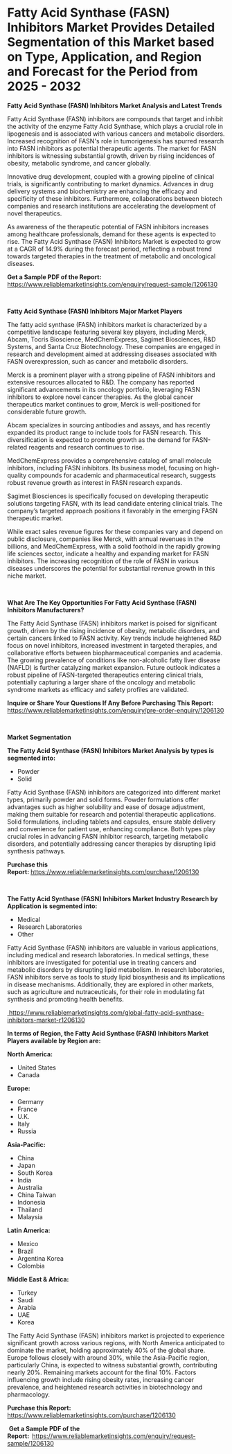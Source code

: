 <p><h1>Fatty Acid Synthase (FASN) Inhibitors Market Provides Detailed Segmentation of this Market based on Type, Application, and Region and Forecast for the Period from 2025 - 2032</h1></p><p><strong>Fatty Acid Synthase (FASN) Inhibitors Market Analysis and Latest Trends</strong></p>
<p><p>Fatty Acid Synthase (FASN) inhibitors are compounds that target and inhibit the activity of the enzyme Fatty Acid Synthase, which plays a crucial role in lipogenesis and is associated with various cancers and metabolic disorders. Increased recognition of FASN's role in tumorigenesis has spurred research into FASN inhibitors as potential therapeutic agents. The market for FASN inhibitors is witnessing substantial growth, driven by rising incidences of obesity, metabolic syndrome, and cancer globally.</p><p>Innovative drug development, coupled with a growing pipeline of clinical trials, is significantly contributing to market dynamics. Advances in drug delivery systems and biochemistry are enhancing the efficacy and specificity of these inhibitors. Furthermore, collaborations between biotech companies and research institutions are accelerating the development of novel therapeutics.</p><p>As awareness of the therapeutic potential of FASN inhibitors increases among healthcare professionals, demand for these agents is expected to rise. The Fatty Acid Synthase (FASN) Inhibitors Market is expected to grow at a CAGR of 14.9% during the forecast period, reflecting a robust trend towards targeted therapies in the treatment of metabolic and oncological diseases.</p></p>
<p><strong>Get a Sample PDF of the Report:&nbsp;</strong> <a href="https://www.reliablemarketinsights.com/enquiry/request-sample/1206130?utm_campaign=3040&utm_medium=2&utm_source=Github&utm_content=ia&utm_term=13042025&utm_id=fatty-acid-synthase-fasn-inhibitors">https://www.reliablemarketinsights.com/enquiry/request-sample/1206130</a></p>
<p>&nbsp;</p>
<p><strong>Fatty Acid Synthase (FASN) Inhibitors Major Market Players</strong></p>
<p><p>The fatty acid synthase (FASN) inhibitors market is characterized by a competitive landscape featuring several key players, including Merck, Abcam, Tocris Bioscience, MedChemExpress, Sagimet Biosciences, R&D Systems, and Santa Cruz Biotechnology. These companies are engaged in research and development aimed at addressing diseases associated with FASN overexpression, such as cancer and metabolic disorders.</p><p>Merck is a prominent player with a strong pipeline of FASN inhibitors and extensive resources allocated to R&D. The company has reported significant advancements in its oncology portfolio, leveraging FASN inhibitors to explore novel cancer therapies. As the global cancer therapeutics market continues to grow, Merck is well-positioned for considerable future growth.</p><p>Abcam specializes in sourcing antibodies and assays, and has recently expanded its product range to include tools for FASN research. This diversification is expected to promote growth as the demand for FASN-related reagents and research continues to rise.</p><p>MedChemExpress provides a comprehensive catalog of small molecule inhibitors, including FASN inhibitors. Its business model, focusing on high-quality compounds for academic and pharmaceutical research, suggests robust revenue growth as interest in FASN research expands.</p><p>Sagimet Biosciences is specifically focused on developing therapeutic solutions targeting FASN, with its lead candidate entering clinical trials. The company’s targeted approach positions it favorably in the emerging FASN therapeutic market.</p><p>While exact sales revenue figures for these companies vary and depend on public disclosure, companies like Merck, with annual revenues in the billions, and MedChemExpress, with a solid foothold in the rapidly growing life sciences sector, indicate a healthy and expanding market for FASN inhibitors. The increasing recognition of the role of FASN in various diseases underscores the potential for substantial revenue growth in this niche market.</p></p>
<p>&nbsp;</p>
<p><strong>What Are The Key Opportunities For Fatty Acid Synthase (FASN) Inhibitors Manufacturers?</strong></p>
<p><p>The Fatty Acid Synthase (FASN) inhibitors market is poised for significant growth, driven by the rising incidence of obesity, metabolic disorders, and certain cancers linked to FASN activity. Key trends include heightened R&D focus on novel inhibitors, increased investment in targeted therapies, and collaborative efforts between biopharmaceutical companies and academia. The growing prevalence of conditions like non-alcoholic fatty liver disease (NAFLD) is further catalyzing market expansion. Future outlook indicates a robust pipeline of FASN-targeted therapeutics entering clinical trials, potentially capturing a larger share of the oncology and metabolic syndrome markets as efficacy and safety profiles are validated.</p></p>
<p><strong>Inquire or Share Your Questions If Any Before Purchasing This Report:</strong> <a href="https://www.reliablemarketinsights.com/enquiry/pre-order-enquiry/1206130?utm_campaign=3040&utm_medium=2&utm_source=Github&utm_content=ia&utm_term=13042025&utm_id=fatty-acid-synthase-fasn-inhibitors">https://www.reliablemarketinsights.com/enquiry/pre-order-enquiry/1206130</a></p>
<p>&nbsp;</p>
<p><strong>Market Segmentation</strong></p>
<p><strong>The Fatty Acid Synthase (FASN) Inhibitors Market Analysis by types is segmented into:</strong></p>
<p><ul><li>Powder</li><li>Solid</li></ul></p>
<p><p>Fatty Acid Synthase (FASN) inhibitors are categorized into different market types, primarily powder and solid forms. Powder formulations offer advantages such as higher solubility and ease of dosage adjustment, making them suitable for research and potential therapeutic applications. Solid formulations, including tablets and capsules, ensure stable delivery and convenience for patient use, enhancing compliance. Both types play crucial roles in advancing FASN inhibitor research, targeting metabolic disorders, and potentially addressing cancer therapies by disrupting lipid synthesis pathways.</p></p>
<p><strong>Purchase this Report:&nbsp;</strong><a href="https://www.reliablemarketinsights.com/purchase/1206130?utm_campaign=3040&utm_medium=2&utm_source=Github&utm_content=ia&utm_term=13042025&utm_id=fatty-acid-synthase-fasn-inhibitors">https://www.reliablemarketinsights.com/purchase/1206130</a></p>
<p>&nbsp;</p>
<p><strong>The Fatty Acid Synthase (FASN) Inhibitors Market Industry Research by Application is segmented into:</strong></p>
<p><ul><li>Medical</li><li>Research Laboratories</li><li>Other</li></ul></p>
<p><p>Fatty Acid Synthase (FASN) inhibitors are valuable in various applications, including medical and research laboratories. In medical settings, these inhibitors are investigated for potential use in treating cancers and metabolic disorders by disrupting lipid metabolism. In research laboratories, FASN inhibitors serve as tools to study lipid biosynthesis and its implications in disease mechanisms. Additionally, they are explored in other markets, such as agriculture and nutraceuticals, for their role in modulating fat synthesis and promoting health benefits.</p></p>
<p><a href="https://www.reliablemarketinsights.com/global-fatty-acid-synthase-inhibitors-market-r1206130?utm_campaign=3040&utm_medium=2&utm_source=Github&utm_content=ia&utm_term=13042025&utm_id=fatty-acid-synthase-fasn-inhibitors">&nbsp;https://www.reliablemarketinsights.com/global-fatty-acid-synthase-inhibitors-market-r1206130</a></p>
<p><strong>In terms of Region, the Fatty Acid Synthase (FASN) Inhibitors Market Players available by Region are:</strong></p>
<p>
    <p> <strong> North America: </strong>
        <ul>
            <li>United States</li>
            <li>Canada</li>
        </ul>
        </p> 
    <p> <strong> Europe: </strong>
        <ul>
            <li>Germany</li>
            <li>France</li>
            <li>U.K.</li>
            <li>Italy</li>
            <li>Russia</li>
        </ul>
        </p> 
    <p> <strong> Asia-Pacific: </strong>
        <ul>
            <li>China</li>
            <li>Japan</li>
            <li>South Korea</li>
            <li>India</li>
            <li>Australia</li>
            <li>China Taiwan</li>
            <li>Indonesia</li>
            <li>Thailand</li>
            <li>Malaysia</li>
        </ul>
        </p> 
    <p> <strong> Latin America: </strong>
        <ul>
            <li>Mexico</li>
            <li>Brazil</li>
            <li>Argentina Korea</li>
            <li>Colombia</li>
        </ul>
        </p> 
    <p> <strong> Middle East & Africa: </strong>
        <ul>
            <li>Turkey</li>
            <li>Saudi</li>
            <li>Arabia</li>
            <li>UAE</li>
            <li>Korea</li>
        </ul>
    </p>
    </p>
<p><p>The Fatty Acid Synthase (FASN) inhibitors market is projected to experience significant growth across various regions, with North America anticipated to dominate the market, holding approximately 40% of the global share. Europe follows closely with around 30%, while the Asia-Pacific region, particularly China, is expected to witness substantial growth, contributing nearly 20%. Remaining markets account for the final 10%. Factors influencing growth include rising obesity rates, increasing cancer prevalence, and heightened research activities in biotechnology and pharmacology.</p></p>
<p><strong>Purchase this Report: </strong><a href="https://www.reliablemarketinsights.com/purchase/1206130?utm_campaign=3040&utm_medium=2&utm_source=Github&utm_content=ia&utm_term=13042025&utm_id=fatty-acid-synthase-fasn-inhibitors">https://www.reliablemarketinsights.com/purchase/1206130</a></p>
<p>&nbsp;<strong>Get a Sample PDF of the Report:&nbsp;&nbsp;</strong><a href="https://www.reliablemarketinsights.com/enquiry/request-sample/1206130?utm_campaign=3040&utm_medium=2&utm_source=Github&utm_content=ia&utm_term=13042025&utm_id=fatty-acid-synthase-fasn-inhibitors">https://www.reliablemarketinsights.com/enquiry/request-sample/1206130</a></p>
<p><strong></strong></p>
<p><p></p><p></p><p></p></p>